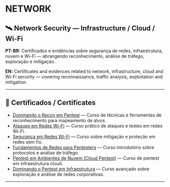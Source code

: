 # NETWORK

## 🛰️ Network Security — Infrastructure / Cloud / Wi-Fi

**PT-BR:** Certificados e evidências sobre segurança de redes, infraestrutura, nuvem e Wi-Fi — abrangendo reconhecimento, análise de tráfego, exploração e mitigação.  

**EN:** Certificates and evidences related to network, infrastructure, cloud and Wi-Fi security — covering reconnaissance, traffic analysis, exploitation and mitigation.

---

## 📜 Certificados / Certificates

- [Dominando o Recon em Pentest](./evidence/Dominando%20o%20Recon%20em%20Pentest.pdf) — Curso de técnicas e ferramentas de reconhecimento para mapeamento de alvos.  
- [Ataques em Redes Wi-Fi](./evidence/Ataques%20em%20Redes%20Wi-Fi.pdf) — Curso prático de ataques e testes em redes Wi-Fi.  
- [Segurança em Redes Wi-Fi](./evidence/Segurança%20em%20Redes%20Wi-Fi.pdf) — Curso sobre mitigação e proteção em redes sem fio.  
- [Fundamentos de Redes para Pentesters](./evidence/Fundamentos%20de%20Redes%20para%20Pentesters.pdf) — Curso introdutório sobre protocolos e análise de tráfego.  
- [Pentest em Ambientes de Nuvem (Cloud Pentest)](./evidence/Pentest%20em%20Ambientes%20de%20Nuvem.pdf) — Curso de pentest em infraestrutura cloud.  
- [Dominando o Pentest em Infraestrutura](./evidence/Dominando%20o%20Pentest%20em%20Infraestrutura.pdf) — Curso avançado sobre exploração e análise de redes corporativas.

---
